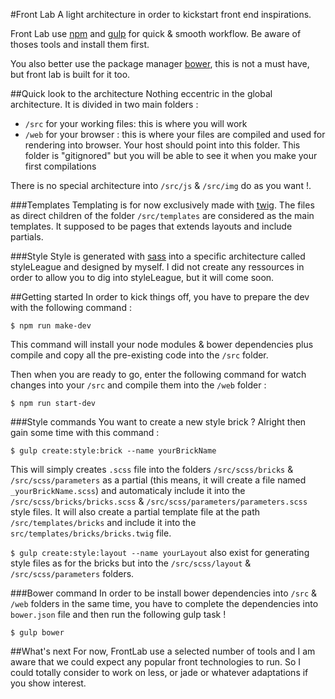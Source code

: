 #Front Lab
A light architecture in order to kickstart front end inspirations.

Front Lab use [npm](https://github.com/npm/npm) and [gulp](https://github.com/gulpjs/gulp) for quick & smooth workflow. Be aware of thoses tools and install them first.

You also better use the package manager [bower](https://github.com/bower/bower), this is not a must have, but front lab is built for it too.

##Quick look to the architecture
Nothing eccentric in the global architecture. It is divided in two main folders :

* `/src` for your working files: this is where you will work
* `/web` for your browser : this is where your files are compiled and used for rendering into browser. Your host should point into this folder. This folder is "gitignored" but you will be able to see it when you make your first compilations

There is no special architecture into `/src/js` & `/src/img` do as you want !.

###Templates
Templating is for now exclusively made with [twig](https://github.com/twigphp/Twig). The files as direct children of the folder `/src/templates` are considered as the main templates. It supposed to be pages that extends layouts and include partials.

###Style
Style is generated with [sass](https://github.com/sass/sass) into a specific architecture called styleLeague and designed by myself. I did not create any ressources in order to allow you to dig into styleLeague, but it will come soon.


##Getting started
In order to kick things off, you have to prepare the dev with the following command :

```
$ npm run make-dev
```

This command will install your node modules & bower dependencies plus compile and copy all the pre-existing code into the `/src` folder.


Then when you are ready to go, enter the following command for watch changes into your `/src` and compile them into the `/web` folder :

```
$ npm run start-dev
```

###Style commands
You want to create a new style brick ? Alright then gain some time with this command :

```
$ gulp create:style:brick --name yourBrickName
```

This will simply creates `.scss` file into the folders `/src/scss/bricks` & `/src/scss/parameters` as a partial (this means, it will create a file named `_yourBrickName.scss`) and automaticaly include it into the `/src/scss/bricks/bricks.scss` & `/src/scss/parameters/parameters.scss` style files. It will also create a partial template file at the path `/src/templates/bricks` and include it into the `src/templates/bricks/bricks.twig` file.

`$ gulp create:style:layout --name yourLayout` also exist for generating style files as for the bricks but into the `/src/scss/layout` & `/src/scss/parameters` folders.

###Bower command
In order to be install bower dependencies into `/src` & `/web` folders in the same time, you have to complete the dependencies into `bower.json` file and then run the following gulp task !

```
$ gulp bower
```

##What's next
For now, FrontLab use a selected number of tools and I am aware that we could expect any popular front technologies to run. So I could totally consider to work on less, or jade or whatever adaptations if you show interest.
